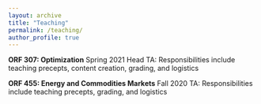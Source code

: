 ```yaml
---
layout: archive
title: "Teaching"
permalink: /teaching/
author_profile: true
---
```



**ORF 307: Optimization**
Spring 2021
Head TA: Responsibilities include teaching precepts, content creation, grading, and logistics

**ORF 455: Energy and Commodities Markets**
Fall 2020
TA: Responsibilities include teaching precepts, grading, and logistics

